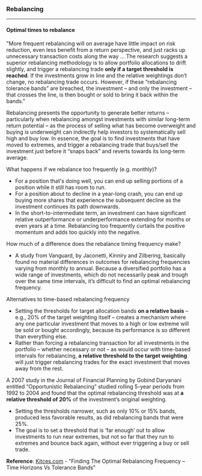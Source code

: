 ### Rebalancing

---

#### Optimal times to rebalance

"More frequent rebalancing will on average have little impact on risk reduction, even less benefit from a return perspective, and just racks up unnecessary transaction costs along the way ... The research suggests a superior rebalancing methodology is to allow portfolio allocations to drift slightly, and trigger a rebalancing trade **only if a target threshold is reached**. If the investments grow in line and the relative weightings don’t change, no rebalancing trade occurs. However, if these “rebalancing tolerance bands” are breached, the investment – and only the investment – that crosses the line, is then bought or sold to bring it back within the bands."

Rebalancing presents the opportunity to generate better returns – particularly when rebalancing amongst investments with similar long-term return potential – as the process of selling what has become overweight and buying is underweight can indirectly help investors to systematically sell high and buy low. In essence, the goal is to find investments that have moved to extremes, and trigger a rebalancing trade that buys/sell the investment just before it “snaps back” and reverts towards its long-term average.

What happens if we rebalance too frequently (e.g. monthly)?
- For a position that's doing well, you can end up selling portions of a position while it still has room to run.
- For a position about to decline in a year-long crash, you can end up buying more shares that experience the subsequent decline as the investment continues its path downwards.
- In the short-to-intermediate term, an investment can have significant relative outperformance or underperformance extending for months or even years at a time. Rebalancing too frequently curtails the positive momentum and adds too quickly into the negative.

How much of a difference does the rebalance timing frequency make?
- A study from Vanguard, by Jaconetti, Kinniry and Zilbering, basically found no material differences in outcomes for rebalancing frequencies varying from monthly to annual. Because a diversified portfolio has a wide range of investments, which do not necessarily peak and trough over the same time intervals, it’s difficult to find an optimal rebalancing frequency.

Alternatives to time-based rebalancing frequency
- Setting the thresholds for target allocation bands **on a relative basis** – e.g., 20% of the target weighting itself – creates a mechanism where any one particular investment that moves to a high or low extreme will be sold or bought accordingly, because its performance is so different than everything else.
- Rather than forcing a rebalancing transaction for all investments in the portfolio – whether necessary or not – as would occur with time-based intervals for rebalancing, **a relative threshold to the target weighting** will just trigger rebalancing trades for the exact investment that moves away from the rest.

A 2007 study in the Journal of Financial Planning by Gobind Daryanani entitled “Opportunistic Rebalancing” studied rolling 5-year periods from 1992 to 2004 and found that the optimal rebalancing threshold was at **a relative threshold of 20%** of the investment’s original weighting. 
- Setting the thresholds narrower, such as only 10% or 15% bands, produced less favorable results, as did rebalancing bands that were 25%.
- The goal is to set a threshold that is ‘far enough’ out to allow investments to run near extremes, but not so far that they run to extremes and bounce back again, without ever triggering a buy or sell trade.

**Reference**: [Kitces.com](https://www.kitces.com/blog/best-opportunistic-rebalancing-frequency-time-horizons-vs-tolerance-band-thresholds) - "Finding The Optimal Rebalancing Frequency – Time Horizons Vs Tolerance Bands"
